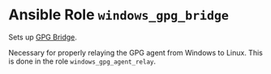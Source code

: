 # Ansible Role `windows_gpg_bridge`

Sets up [GPG Bridge][gpg-bridge].

Necessary for properly relaying the GPG agent from Windows to Linux. This is
done in the role `windows_gpg_agent_relay`.

[gpg-bridge]: https://github.com/BusyJay/gpg-bridge
